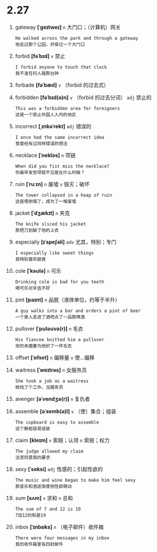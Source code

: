 # 2.27

1. gateway **[ˈɡeɪtweɪ]** `n` 大门口；（计算机）网关

   ```
   He walked across the park and through a gateway
   他走过那个公园，并穿过一个大门口
   ```

2. forbid **[fəˈbɪd]** `v` 禁止

   ```
   I forbid anyone to touch that clock
   我不准任何人碰那台钟
   ```

3. forbade **[fəˈbæd]** `v` （forbid 的过去式）

4. forbidden **[fəˈbɪd(ə)n]** `v` （forbid 的过去分词） `adj` 禁止的

   ```
   This was a forbidden area for foreigners
   这是一个禁止外国人入内的地区
   ```

5. incorrect **[ˌɪnkəˈrekt]** `adj` 错误的

   ```
   I once had the same incorrect idea
   我曾经有过同样错误的想法
   ```

6. necklace **[ˈnekləs]** `n` 项链

   ```
   When did you fist miss the necklace?
   你最早发觉项链不见是在什么时候？
   ```

7. ruin **[ˈruːɪn]** `n` 废墟 `v` 毁灭；破坏

   ```
   The tower collapsed in a heap of ruin
   这座塔倒塌了，成为了一堆废墟
   ```

8. jacket **[ˈdʒækɪt]** `n` 夹克

   ```
   The knife sliced his jacket
   那把刀划破了他的上衣
   ```

9. especially **[ɪˈspeʃəli]** `adv` 尤其，特别；专门

   ```
   I especially like sweet things
   我特别喜欢甜食
   ```

10. cole **[ˈkəʊlə]** `n` 可乐

    ```
    Drinking cole is bad for you teeth
    喝可乐对牙齿不好
    ```

11. pint **[paɪnt]** `n` 品脱（液体单位，约等于半升）

    ```
    A guy walks into a bar and orders a pint of beer
    一个男人走进了酒吧点了一品脱啤酒
    ```

12. pullover **[ˈpʊləʊvə(r)]** `n` 毛衣

    ```
    His fiancee knitted him a pullover
    他的未婚妻为他织了一件毛衣
    ```

13. offset **[ˈɒfset]** `n` 偏移量 `v` 使...偏移

14. waitress **[ˈweɪtrəs]** `n` 女服务员

    ```
    She took a job as a waitress
    她找了个工作，当服务员
    ```

15. avenger **[əˈvendʒə(r)]** `n` 复仇者

16. assemble **[əˈsemb(ə)l]** `v` （使）集合；组装

    ```
    The cupboard is easy to assemble
    这个橱柜容易组装
    ```

17. claim **[kleɪm]** `v` 索赔；认领 `n` 索赔；权力

    ```
    The judge allowed my claim
    法官同意我的要求
    ```

18. sexy **[ˈseksi]** `adj` 性感的；引起性欲的

    ```
    The music and wine began to make him feel sexy
    那音乐和酒逐渐使他性欲萌动
    ```

19. sum **[sʌm]** `v` 求和 `n` 总和

    ```
    The sum of 7 and 12 is 19
    7加12的和是19
    ```

20. inbox **[ˈɪnbɒks]** `n` （电子邮件）收件箱

    ```
    There were four messages in my inbox
    我的收件箱里有四封邮件
    ```
